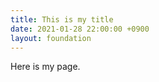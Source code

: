 ```yaml
---
title: This is my title
date: 2021-01-28 22:00:00 +0900
layout: foundation
---
```


Here is my page.
